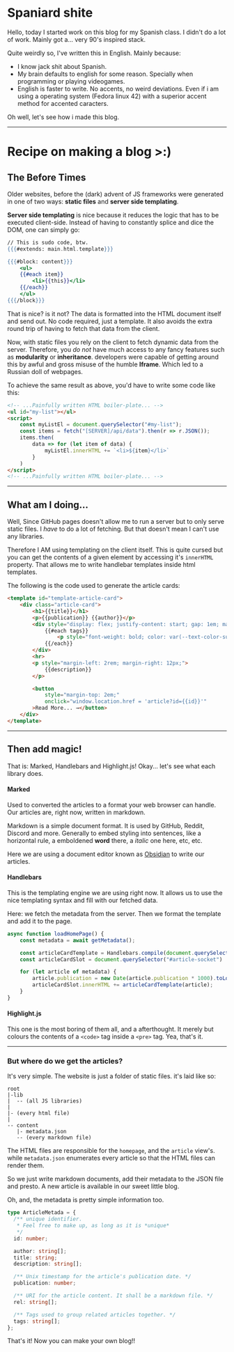 # Spaniard shite

Hello, today I started work on this blog for my Spanish class. I didn't do a lot of work. Mainly got a... very 90's inspired stack. 

Quite weirdly so, I've written this in English. Mainly because:
* I know jack shit about Spanish.
* My brain defaults to english for some reason. Specially when programming or playing videogames.
* English is faster to write. No accents, no weird deviations. Even if i am using a operating system (Fedora linux 42) with a superior accent method for accented caracters.

Oh well, let's see how i made this blog.

---

# Recipe on making a blog >:)

## The Before Times

Older websites, before the (dark) advent of JS frameworks were generated in one of two ways: **static files** and **server side templating**. 

**Server side templating** is nice because it reduces the logic that has to be executed client-side. Instead of having to constantly splice and dice the DOM, one can simply go:

```handlebars
// This is sudo code, btw.
{{{#extends: main.html.template}}}

{{{#block: content}}}
	<ul>
	{{#each item}}
		<li>{{this}}</li>
	{{/each}}
	</ul>
{{{/block}}}
```
That is nice? is it not? The data is formatted into the HTML document itself and send out. No code required, just a template. It also avoids the extra round trip of having to fetch that data from the client.

Now, with static files you rely on the client to fetch dynamic data from the server. Therefore, you *do not* have much access to any fancy features such as **modularity** or **inheritance**. developers were capable of getting around this by awful and gross misuse of the humble **Iframe**. Which led to a Russian doll of webpages. 

To achieve the same result as above, you'd have to write some code like this:
```html
<!-- ...Painfully written HTML boiler-plate... -->
<ul id="my-list"></ul>
<script>
	const myListEl = document.querySelector("#my-list");
	const items = fetch("[SERVER]/api/data").then(r => r.JSON());
	items.then(
		data => for (let item of data) {
			myListEl.innerHTML += `<li>${item}</li>`
		}
	)
</script>
<!-- ...Painfully written HTML boiler-plate... -->
```

---
## What am I doing...

Well, Since GitHub pages doesn't allow me to run a server but to only serve static files. I *have* to do a lot of fetching. But that doesn't mean I can't use any libraries.

Therefore I AM using templating on the client itself. This is quite cursed but you can get the contents of a given element by accessing it's `innerHTML` property. That allows me to write handlebar templates inside html templates. 

The following is the code used to generate the article cards:
```html
<template id="template-article-card">
	<div class="article-card">
		<h1>{{title}}</h1>
		<p>{{publication}} {{author}}</p>
		<div style="display: flex; justify-content: start; gap: 1em; margin-top: 1em; font-style: italic;">
			{{#each tags}}
				<p style="font-weight: bold; color: var(--text-color-subtle);">#{{this}}</p>
			{{/each}}
		</div>
		<hr>
		<p style="margin-left: 2rem; margin-right: 12px;">
			{{description}}
		</p>

		<button 
			style="margin-top: 2em;"
			onclick="window.location.href = 'article?id={{id}}'"
		>Read More... →</button>
	</div>
</template>
```

---
## Then add magic! 
That is: Marked, Handlebars and Highlight.js! Okay... let's see what each library does.

#### Marked
Used to converted the articles to a format your web browser can handle. Our articles are, right now, written in markdown. 

Markdown is a simple document format. It is used by GitHub, Reddit, Discord and more. Generally to embed styling into sentences, like a horizontal rule, a emboldened **word** there, a *italic* one here, etc, etc.

Here we are using a document editor known as [Obsidian](https://obsidian.md/) to write our articles. 

#### Handlebars
This is the templating engine we are using right now. It allows us to use the nice templating syntax and fill with our fetched data. 

Here: we fetch the metadata from the server. Then we format the template and add it to the page.
```js
async function loadHomePage() {
	const metadata = await getMetadata();

	const articleCardTemplate = Handlebars.compile(document.querySelector("#template-article-card").innerHTML)
	const articleCardSlot = document.querySelector("#article-socket")

	for (let article of metadata) {
		article.publication = new Date(article.publication * 1000).toLocaleDateString()
		articleCardSlot.innerHTML += articleCardTemplate(article);
	}
}
```

#### Highlight.js

This one is the most boring of them all, and a afterthought. It merely but colours the contents of a `<code>` tag inside a `<pre>` tag. Yea, that's it. 

---

### But where do we get the articles?

It's very simple. The website is just a folder of static files. it's laid like so:
```text
root
|-lib
|  -- (all JS libraries)
|
|- (every html file)
|
-- content
   |- metadata.json
   -- (every markdown file)
```

The HTML files are responsible for the `homepage`, and the `article` view's. while `metadata.json` enumerates every article so that the HTML files can render them.

So we just write markdown documents, add their metadata to the JSON file and presto. A new article is available in our sweet little blog.

Oh, and, the metadata is pretty simple information too.
```ts
type ArticleMetada = {
  /** unique identifier.
   * Feel free to make up, as long as it is *unique*
   */
  id: number;

  author: string[];
  title: string;
  description: string[];

  /** Unix timestamp for the article's publication date. */
  publication: number;

  /** URI for the article content. It shall be a markdown file. */
  rel: string[];

  /** Tags used to group related articles together. */
  tags: string[];
};
```

That's it! Now you can make your own blog!!
